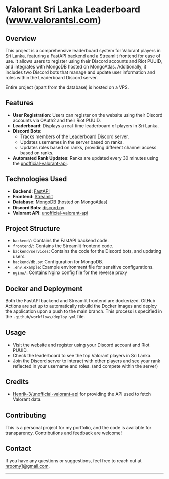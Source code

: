 # Valorant Sri Lanka Leaderboard (www.valorantsl.com)

## Overview

This project is a comprehensive leaderboard system for Valorant players in Sri Lanka, featuring a FastAPI backend and a Streamlit frontend for ease of use. It allows users to register using their Discord accounts and Riot PUUID, and integrates with MongoDB hosted on MongoAtlas. Additionally, it includes two Discord bots that manage and update user information and roles within the Leaderboard Discord server.

Entire project (apart from the database) is hosted on a VPS.

## Features

- **User Registration**: Users can register on the website using their Discord accounts via OAuth2 and their Riot PUUID.
- **Leaderboard**: Displays a real-time leaderboard of players in Sri Lanka.
- **Discord Bots**: 
  - Tracks members of the Leaderboard Discord server.
  - Updates usernames in the server based on ranks.
  - Updates roles based on ranks, providing different channel access based on ranks.
- **Automated Rank Updates**: Ranks are updated every 30 minutes using the [unofficial-valorant-api](https://github.com/Henrik-3/unofficial-valorant-api).

## Technologies Used

- **Backend**: [FastAPI](https://fastapi.tiangolo.com/)
- **Frontend**: [Streamlit](https://streamlit.io/)
- **Database**: [MongoDB](https://www.mongodb.com/) (hosted on [MongoAtlas](https://www.mongodb.com/cloud/atlas))
- **Discord Bots**: [discord.py](https://discordpy.readthedocs.io/en/stable/)
- **Valorant API**: [unofficial-valorant-api](https://github.com/Henrik-3/unofficial-valorant-api)

## Project Structure

- `backend/`: Contains the FastAPI backend code.
- `frontend/`: Contains the Streamlit frontend code.
- `backend/services`: Contains the code for the Discord bots, and updating users.
- `backend/db.py`: Configuration for MongoDB.
- `.env.example`: Example environment file for sensitive configurations.
- `nginx/`: Contains Nginx config file for the reverse proxy

## Docker and Deployment

Both the FastAPI backend and Streamlit frontend are dockerized. GitHub Actions are set up to automatically rebuild the Docker images and deploy the application upon a push to the main branch. This process is specified in the `.github/workflows/deploy.yml` file.

## Usage

- Visit the website and register using your Discord account and Riot PUUID.
- Check the leaderboard to see the top Valorant players in Sri Lanka.
- Join the Discord server to interact with other players and see your rank reflected in your username and roles. (and compete within the server)

## Credits

- [Henrik-3/unofficial-valorant-api](https://github.com/Henrik-3/unofficial-valorant-api) for providing the API used to fetch Valorant data.

## Contributing

This is a personal project for my portfolio, and the code is available for transparency. Contributions and feedback are welcome!

## Contact

If you have any questions or suggestions, feel free to reach out at [nroomy1@gmail.com](mailto:nroomy1@gmail.com).

---
